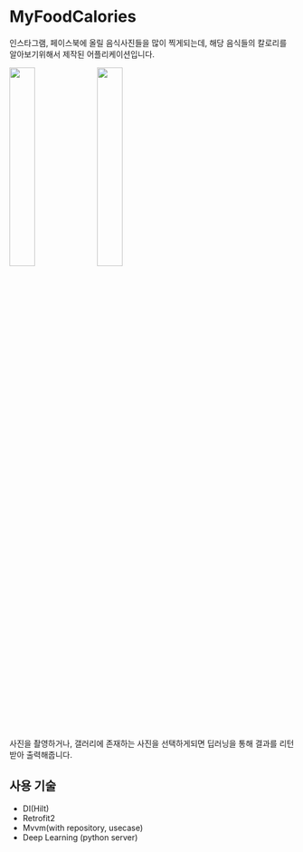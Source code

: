 # MyFoodCalories

인스타그램, 페이스북에 올릴 음식사진들을 많이 찍게되는데, 해당 음식들의 칼로리를 알아보기위해서 제작된 어플리케이션입니다.  

<img src = https://user-images.githubusercontent.com/8927650/141714481-97f75129-5166-405b-9b47-f20da251ebb1.jpg width = "30%" height = "30%">
<img src = https://user-images.githubusercontent.com/8927650/141714510-890bc486-55f4-47f1-bcb9-013c621cea70.jpg width = "30%" height = "30%">

사진을 촬영하거나, 갤러리에 존재하는 사진을 선택하게되면 딥러닝을 통해 결과를 리턴받아 출력해줍니다.

## 사용 기술
  - DI(Hilt)
  - Retrofit2
  - Mvvm(with repository, usecase)
  - Deep Learning (python server)
